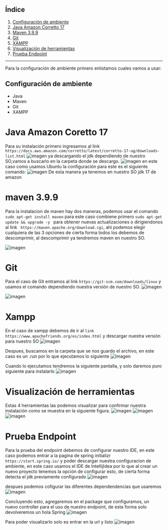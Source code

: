 ## Índice

1. [Configuración de ambiente](#configuración-de-ambiente)  
2. [Java Amazon Corretto 17](#instalación-de-java-amazon-coretto-17)  
3. [Maven 3.9.9](#instalación-de-maven-399)  
4. [Git](#instalación-de-git)  
5. [XAMPP](#instalación-de-xampp)  
6. [Visualización de herramientas](#visualización-de-herramientas)  
7. [Prueba Endpoint](#prueba-de-endpoint-con-spring)  

---

Para la configuración de ambiente primero enlistamos cuales vamos a usar:

## Configuración de ambiente
- Java  
- Maven  
- Git  
- XAMPP  


# Java Amazon Coretto 17
Para su instalación primero ingresamos al link ``` https://docs.aws.amazon.com/corretto/latest/corretto-17-ug/downloads-list.html ``` 
![imagen](https://github.com/user-attachments/assets/7e707755-bca8-4244-822c-289092ced44e)
ya descargando el jdk dependiendo de nuestro SO,vamos a buscarlo en la carpeta donde se descargo.
![imagen](https://github.com/user-attachments/assets/ce2f6750-d734-4f75-a8e1-25be116c3be0)
en este caso como usamos Ubuntu la configuración para este es el siguiente comando:
![imagen](https://github.com/user-attachments/assets/aade4a06-8e20-4ba1-ace8-e515f6ff11d9)
De esta manera ya tenemos en nuestro SO jdk 17 de amazon
# maven 3.9.9
Para la instalacion de maven hay dos maneras, podemos usar el comando  ```sudo apt-get install maven``` para este caso combiene primero ```sudo apt-get update && upgrade -y ``` para obtener nuevas actualizaciones  o dirigiendonos al link ``` https://maven.apache.org/download.cgi```, ahi podemos elegir cualquiera de las 3 opciones de cierta forma todos los debemos de descomprimir, al descomprimir ya tendremos maven en nuestro SO.

![imagen](https://github.com/user-attachments/assets/3b77395f-9555-4a41-9ad3-cb0ef44a5d04)

# Git
Para el caso de Git entramos al link ```https://git-scm.com/downloads/linux``` y usamos el comando dependiendo nuestra versión de nuestro SO.
![imagen](https://github.com/user-attachments/assets/5dc95307-3ac6-44e6-a9b6-1fec5fdcd118)

![imagen](https://github.com/user-attachments/assets/0c6e7c0d-a3c3-4dfa-b3fe-6012e2d582b0)


# Xampp
En el caso de xampp debemos de ir al ```link https://www.apachefriends.org/es/index.html``` y descargar nuestra versión para nuestro SO
![imagen](https://github.com/user-attachments/assets/be977a07-f48b-4422-8b46-672d4ba8db83)

Despues, buscamos en la carpeta que se nos guardo el archivo, en este caso es un .run por lo que ejecutamos lo siguiente 
![imagen](https://github.com/user-attachments/assets/6cfb2023-81b1-4b6f-b4ea-5a93dae0aa6a)

Cuando lo ejecutamos tendremos la siguiente pantalla, y solo daremos puro siguiente para instalarlo
![imagen](https://github.com/user-attachments/assets/c4313c3a-4fae-424b-84d7-6485a71d1296)


# Visualización de herramientas
Estas 4 herramientas las podemos visualizar para confirmar nuestra instalación como se muestra en la siguiente figura.
![imagen](https://github.com/user-attachments/assets/8b53cb5f-12dc-4437-9e09-3ba7f3cd68c3)
![imagen](https://github.com/user-attachments/assets/66cbb48b-0aba-48bf-97f8-a17806d97afa)
![imagen](https://github.com/user-attachments/assets/acfca12c-dc46-41cd-add3-c6bd04462aa5)

# Prueba Endpoint
Para la prueba del endpoint debemos de configurar nuestro IDE, en este caso podemos entrar a la pagina de spring initializr ```https://start.spring.io/``` y poder descargar nuestra configuracion de ambiente, en este caso usamos el IDE de IntellijIdea por lo que al crear un nuevo proyecto tenemos la opción de configurar esto, de cierta forma detecta el jdk previamente configurado
![imagen](https://github.com/user-attachments/assets/e46e051e-1e65-4aa8-9250-5bdaa926b8e1)

despues podemos cofigurar las diferentes dependendencias que usaremos 
![imagen](https://github.com/user-attachments/assets/2eb359dd-fdb2-4ff2-bfb8-7d2419e3f759)

Concluyendo esto, agregaremos en el package que configuramos, un nuevo controller para el uso de nuestro endpoint, de esta forma solo devolveremos un hola Spring 
![imagen](https://github.com/user-attachments/assets/15070c5a-88d7-4298-8997-b3165eb487fd)

Para poder visualizarlo solo es entrar en la url y listo 
![imagen](https://github.com/user-attachments/assets/6821cd22-1ff1-4c7f-af60-a9850585c803)






